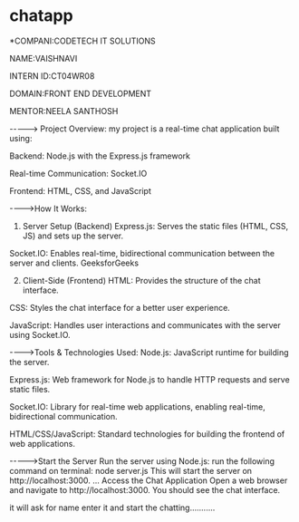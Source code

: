 # chatapp


*COMPANI:CODETECH IT SOLUTIONS

NAME:VAISHNAVI

INTERN ID:CT04WR08

DOMAIN:FRONT END DEVELOPMENT

MENTOR:NEELA SANTHOSH



-----> Project Overview:
my project is a real-time chat application built using:

Backend: Node.js with the Express.js framework

Real-time Communication: Socket.IO

Frontend: HTML, CSS, and JavaScript​


---->How It Works:

1. Server Setup (Backend)
Express.js: Serves the static files (HTML, CSS, JS) and sets up the server.

Socket.IO: Enables real-time, bidirectional communication between the server and clients.​
GeeksforGeeks

2. Client-Side (Frontend)
HTML: Provides the structure of the chat interface.

CSS: Styles the chat interface for a better user experience.

JavaScript: Handles user interactions and communicates with the server using Socket.IO.



---->Tools & Technologies Used:
Node.js: JavaScript runtime for building the server.

Express.js: Web framework for Node.js to handle HTTP requests and serve static files.

Socket.IO: Library for real-time web applications, enabling real-time, bidirectional communication.

HTML/CSS/JavaScript: Standard technologies for building the frontend of web applications.​


----->Start the Server
Run the server using Node.js:​
run the following command on terminal:
node server.js
This will start the server on http://localhost:3000.​
... Access the Chat Application
Open a web browser and navigate to http://localhost:3000. You should see the chat interface.

it will ask for name enter it and start the chatting...........






